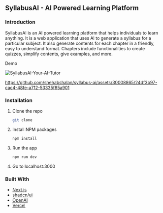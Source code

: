 ## SyllabusAI - AI Powered Learning Platform

### Introduction

SyllabusAI is an AI powered learning platform that helps individuals to learn anything. It is a web application that uses AI to generate a syllabus for a particular subject. It also generate contents for each chapter in a friendly, easy to understand format. Chapters include functionalities to create quizzes, simplify contents, give examples, and more.

Demo

![SyllabusAI-Your-AI-Tutor](https://github.com/shehabshalan/syllabus-ai/assets/30008865/d88f6a7c-24e2-4d3f-88f5-d791475e9dc2)



https://github.com/shehabshalan/syllabus-ai/assets/30008865/24df3b97-cac4-48fe-a712-53335f85a901


### Installation

1. Clone the repo
   ```sh
   git clone
   ```
2. Install NPM packages
   ```sh
   npm install
   ```
3. Run the app
   ```sh
   npm run dev
   ```
4. Go to localhost:3000

### Built With

- [Next.js](https://nextjs.org/)
- [shadcn/ui](https://ui.shadcn.com/)
- [OpenAI](https://openai.com/)
- [Vercel](https://vercel.com/)
